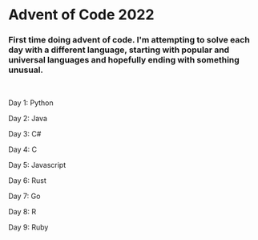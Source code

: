 # Advent of Code 2022

### First time doing advent of code. I'm attempting to solve each day with a different language, starting with popular and universal languages and hopefully ending with something unusual.

<br/>

Day 1: Python

Day 2: Java

Day 3: C#

Day 4: C

Day 5: Javascript

Day 6: Rust

Day 7: Go

Day 8: R

Day 9: Ruby
